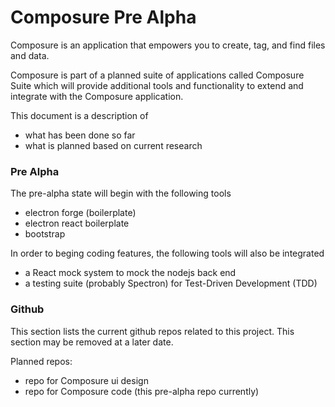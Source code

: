 # Composure Pre Alpha

Composure is an application that empowers you to create, tag, and find files and data.  

Composure is part of a planned suite of applications called Composure Suite which will provide additional tools and functionality to extend and integrate with the Composure application.

This document is a description of
* what has been done so far
* what is planned based on current research

### Pre Alpha

The pre-alpha state will begin with the following tools

* electron forge (boilerplate)
* electron react boilerplate
* bootstrap

In order to beging coding features, the following tools will also be integrated

* a React mock system to mock the nodejs back end
* a testing suite (probably Spectron) for Test-Driven Development (TDD) 

### Github

This section lists the current github repos related to this project.  This section may be removed at a later date.

Planned repos:

* repo for Composure ui design
* repo for Composure code (this pre-alpha repo currently)
